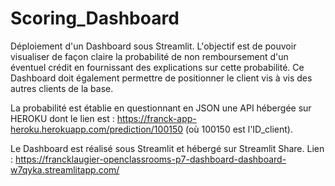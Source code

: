 # Scoring_Dashboard

Déploiement d'un Dashboard sous Streamlit. 
L'objectif est de pouvoir visualiser de façon claire la probabilité de non remboursement d'un éventuel crédit en fournissant des explications sur cette probabilité.
Ce Dashboard doit également permettre de positionner le client vis à vis des autres clients de la base.

La probabilité est établie en questionnant en JSON une API hébergée sur HEROKU dont le lien est :  https://franck-app-heroku.herokuapp.com/prediction/100150 (où 100150 est l'ID_client).

Le Dashboard est réalisé sous Streamlit et hébergé sur Streamlit Share. 
Lien : https://francklaugier-openclassrooms-p7-dashboard-dashboard-w7qyka.streamlitapp.com/
